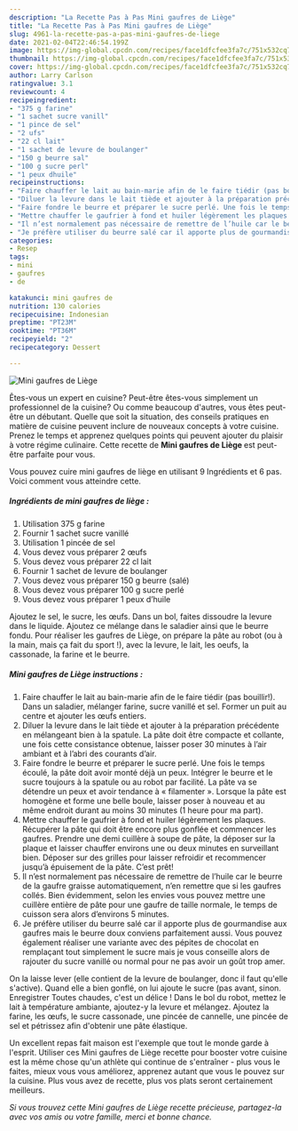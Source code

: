 ```yaml
---
description: "La Recette Pas à Pas Mini gaufres de Liège"
title: "La Recette Pas à Pas Mini gaufres de Liège"
slug: 4961-la-recette-pas-a-pas-mini-gaufres-de-liege
date: 2021-02-04T22:46:54.199Z
image: https://img-global.cpcdn.com/recipes/face1dfcfee3fa7c/751x532cq70/mini-gaufres-de-liege-photo-principale-de-la-recette.jpg
thumbnail: https://img-global.cpcdn.com/recipes/face1dfcfee3fa7c/751x532cq70/mini-gaufres-de-liege-photo-principale-de-la-recette.jpg
cover: https://img-global.cpcdn.com/recipes/face1dfcfee3fa7c/751x532cq70/mini-gaufres-de-liege-photo-principale-de-la-recette.jpg
author: Larry Carlson
ratingvalue: 3.1
reviewcount: 4
recipeingredient:
- "375 g farine"
- "1 sachet sucre vanill"
- "1 pince de sel"
- "2 ufs"
- "22 cl lait"
- "1 sachet de levure de boulanger"
- "150 g beurre sal"
- "100 g sucre perl"
- "1 peux dhuile"
recipeinstructions:
- "Faire chauffer le lait au bain-marie afin de le faire tiédir (pas bouillir!). Dans un saladier, mélanger farine, sucre vanillé et sel. Former un puit au centre et ajouter les œufs entiers."
- "Diluer la levure dans le lait tiède et ajouter à la préparation précédente en mélangeant bien à la spatule. La pâte doit être compacte et collante, une fois cette consistance obtenue, laisser poser 30 minutes à l’air ambiant et à l’abri des courants d’air."
- "Faire fondre le beurre et préparer le sucre perlé. Une fois le temps écoulé, la pâte doit avoir monté déjà un peux. Intégrer le beurre et le sucre toujours à la spatule ou au robot par facilité. La pâte va se détendre un peux et avoir tendance à « filamenter ». Lorsque la pâte est homogène et forme une belle boule, laisser poser à nouveau et au même endroit durant au moins 30 minutes (1 heure pour ma part)."
- "Mettre chauffer le gaufrier à fond et huiler légèrement les plaques. Récupérer la pâte qui doit être encore plus gonflée et commencer les gaufres. Prendre une demi cuillère à soupe de pâte, la déposer sur la plaque et laisser chauffer environs une ou deux minutes en surveillant bien. Déposer sur des grilles pour laisser refroidir et recommencer jusqu’à épuisement de la pâte. C’est prêt!"
- "Il n’est normalement pas nécessaire de remettre de l’huile car le beurre de la gaufre graisse automatiquement, n’en remettre que si les gaufres collés. Bien évidemment, selon les envies vous pouvez mettre une cuillère entière de pâte pour une gaufre de taille normale, le temps de cuisson sera alors d’environs 5 minutes."
- "Je préfère utiliser du beurre salé car il apporte plus de gourmandise aux gaufres mais le beurre doux conviens parfaitement aussi. Vous pouvez également réaliser une variante avec des pépites de chocolat en remplaçant tout simplement le sucre mais je vous conseille alors de rajouter du sucre vanillé ou normal pour ne pas avoir un goût trop amer."
categories:
- Resep
tags:
- mini
- gaufres
- de

katakunci: mini gaufres de 
nutrition: 130 calories
recipecuisine: Indonesian
preptime: "PT23M"
cooktime: "PT36M"
recipeyield: "2"
recipecategory: Dessert

---
```



![Mini gaufres de Liège](https://img-global.cpcdn.com/recipes/face1dfcfee3fa7c/751x532cq70/mini-gaufres-de-liege-photo-principale-de-la-recette.jpg)

Êtes-vous un expert en cuisine? Peut-être êtes-vous simplement un professionnel de la cuisine? Ou comme beaucoup d'autres, vous êtes peut-être un débutant. Quelle que soit la situation, des conseils pratiques en matière de cuisine peuvent inclure de nouveaux concepts à votre cuisine. Prenez le temps et apprenez quelques points qui peuvent ajouter du plaisir à votre régime culinaire. Cette recette de <strong> Mini gaufres de Liège </strong> est peut-être parfaite pour vous.

<!--inarticleads1-->

Vous pouvez cuire mini gaufres de liège en utilisant 9 Ingrédients et 6 pas. Voici comment vous atteindre cette.

##### Ingrédients de mini gaufres de liège :

1. Utilisation 375 g farine
1. Fournir 1 sachet sucre vanillé
1. Utilisation 1 pincée de sel
1. Vous devez vous préparer 2 œufs
1. Vous devez vous préparer 22 cl lait
1. Fournir 1 sachet de levure de boulanger
1. Vous devez vous préparer 150 g beurre (salé)
1. Vous devez vous préparer 100 g sucre perlé
1. Vous devez vous préparer 1 peux d’huile


Ajoutez le sel, le sucre, les œufs. Dans un bol, faites dissoudre la levure dans le liquide. Ajoutez ce mélange dans le saladier ainsi que le beurre fondu. Pour réaliser les gaufres de Liège, on prépare la pâte au robot (ou à la main, mais ça fait du sport !), avec la levure, le lait, les oeufs, la cassonade, la farine et le beurre. 

<!--inarticleads2-->

##### Mini gaufres de Liège instructions :

1. Faire chauffer le lait au bain-marie afin de le faire tiédir (pas bouillir!). Dans un saladier, mélanger farine, sucre vanillé et sel. Former un puit au centre et ajouter les œufs entiers.
1. Diluer la levure dans le lait tiède et ajouter à la préparation précédente en mélangeant bien à la spatule. La pâte doit être compacte et collante, une fois cette consistance obtenue, laisser poser 30 minutes à l’air ambiant et à l’abri des courants d’air.
1. Faire fondre le beurre et préparer le sucre perlé. Une fois le temps écoulé, la pâte doit avoir monté déjà un peux. Intégrer le beurre et le sucre toujours à la spatule ou au robot par facilité. La pâte va se détendre un peux et avoir tendance à « filamenter ». Lorsque la pâte est homogène et forme une belle boule, laisser poser à nouveau et au même endroit durant au moins 30 minutes (1 heure pour ma part).
1. Mettre chauffer le gaufrier à fond et huiler légèrement les plaques. Récupérer la pâte qui doit être encore plus gonflée et commencer les gaufres. Prendre une demi cuillère à soupe de pâte, la déposer sur la plaque et laisser chauffer environs une ou deux minutes en surveillant bien. Déposer sur des grilles pour laisser refroidir et recommencer jusqu’à épuisement de la pâte. C’est prêt!
1. Il n’est normalement pas nécessaire de remettre de l’huile car le beurre de la gaufre graisse automatiquement, n’en remettre que si les gaufres collés. Bien évidemment, selon les envies vous pouvez mettre une cuillère entière de pâte pour une gaufre de taille normale, le temps de cuisson sera alors d’environs 5 minutes.
1. Je préfère utiliser du beurre salé car il apporte plus de gourmandise aux gaufres mais le beurre doux conviens parfaitement aussi. Vous pouvez également réaliser une variante avec des pépites de chocolat en remplaçant tout simplement le sucre mais je vous conseille alors de rajouter du sucre vanillé ou normal pour ne pas avoir un goût trop amer.


On la laisse lever (elle contient de la levure de boulanger, donc il faut qu&#39;elle s&#39;active). Quand elle a bien gonflé, on lui ajoute le sucre (pas avant, sinon. Enregistrer Toutes chaudes, c&#39;est un délice ! Dans le bol du robot, mettez le lait à température ambiante, ajoutez-y la levure et mélangez. Ajoutez la farine, les œufs, le sucre cassonade, une pincée de cannelle, une pincée de sel et pétrissez afin d&#39;obtenir une pâte élastique. 

<!--inarticleads1-->

<p>
Un excellent repas fait maison est l'exemple que tout le monde garde à l'esprit. Utiliser ces Mini gaufres de Liège recette pour booster votre cuisine est la même chose qu'un athlète qui continue de s'entraîner - plus vous le faites, mieux vous vous améliorez, apprenez autant que vous le pouvez sur la cuisine. Plus vous avez de recette, plus vos plats seront certainement meilleurs.
</p>

<p>
<i>Si vous trouvez cette Mini gaufres de Liège recette précieuse, partagez-la avec vos amis ou votre famille, merci et bonne chance.</i>
</p>
